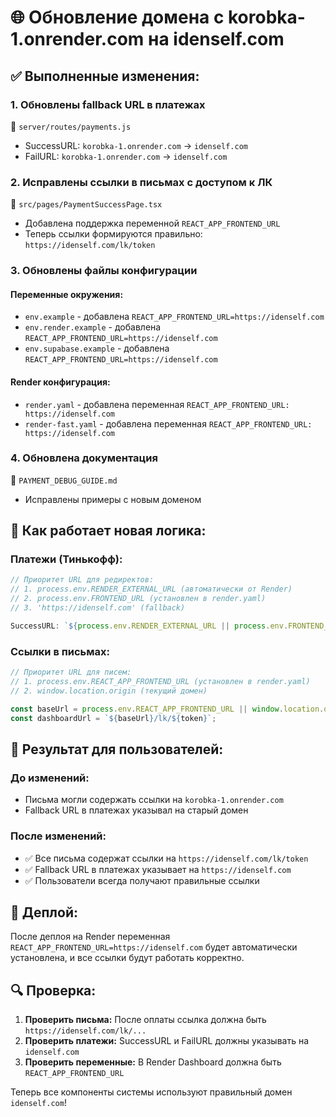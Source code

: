# 🌐 Обновление домена с korobka-1.onrender.com на idenself.com

## ✅ Выполненные изменения:

### 1. **Обновлены fallback URL в платежах**
📁 `server/routes/payments.js`
- SuccessURL: `korobka-1.onrender.com` → `idenself.com`
- FailURL: `korobka-1.onrender.com` → `idenself.com`

### 2. **Исправлены ссылки в письмах с доступом к ЛК**
📁 `src/pages/PaymentSuccessPage.tsx`
- Добавлена поддержка переменной `REACT_APP_FRONTEND_URL`
- Теперь ссылки формируются правильно: `https://idenself.com/lk/token`

### 3. **Обновлены файлы конфигурации**

#### Переменные окружения:
- `env.example` - добавлена `REACT_APP_FRONTEND_URL=https://idenself.com`
- `env.render.example` - добавлена `REACT_APP_FRONTEND_URL=https://idenself.com` 
- `env.supabase.example` - добавлена `REACT_APP_FRONTEND_URL=https://idenself.com`

#### Render конфигурация:
- `render.yaml` - добавлена переменная `REACT_APP_FRONTEND_URL: https://idenself.com`
- `render-fast.yaml` - добавлена переменная `REACT_APP_FRONTEND_URL: https://idenself.com`

### 4. **Обновлена документация**
📁 `PAYMENT_DEBUG_GUIDE.md`
- Исправлены примеры с новым доменом

## 🔧 Как работает новая логика:

### Платежи (Тинькофф):
```javascript
// Приоритет URL для редиректов:
// 1. process.env.RENDER_EXTERNAL_URL (автоматически от Render)
// 2. process.env.FRONTEND_URL (установлен в render.yaml)
// 3. 'https://idenself.com' (fallback)

SuccessURL: `${process.env.RENDER_EXTERNAL_URL || process.env.FRONTEND_URL || 'https://idenself.com'}/payment-success?sessionId=${sessionId}`
```

### Ссылки в письмах:
```javascript
// Приоритет URL для писем:
// 1. process.env.REACT_APP_FRONTEND_URL (установлен в render.yaml)
// 2. window.location.origin (текущий домен)

const baseUrl = process.env.REACT_APP_FRONTEND_URL || window.location.origin;
const dashboardUrl = `${baseUrl}/lk/${token}`;
```

## 📧 Результат для пользователей:

### До изменений:
- Письма могли содержать ссылки на `korobka-1.onrender.com`
- Fallback URL в платежах указывал на старый домен

### После изменений:
- ✅ Все письма содержат ссылки на `https://idenself.com/lk/token`
- ✅ Fallback URL в платежах указывает на `https://idenself.com`
- ✅ Пользователи всегда получают правильные ссылки

## 🚀 Деплой:

После деплоя на Render переменная `REACT_APP_FRONTEND_URL=https://idenself.com` будет автоматически установлена, и все ссылки будут работать корректно.

## 🔍 Проверка:

1. **Проверить письма:** После оплаты ссылка должна быть `https://idenself.com/lk/...`
2. **Проверить платежи:** SuccessURL и FailURL должны указывать на `idenself.com`
3. **Проверить переменные:** В Render Dashboard должна быть `REACT_APP_FRONTEND_URL`

Теперь все компоненты системы используют правильный домен `idenself.com`!
